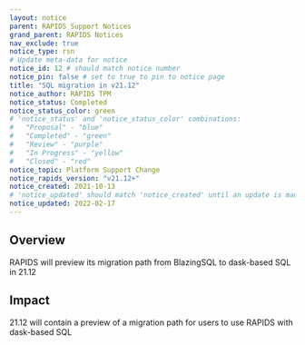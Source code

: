 ```yaml
---
layout: notice
parent: RAPIDS Support Notices
grand_parent: RAPIDS Notices
nav_exclude: true
notice_type: rsn
# Update meta-data for notice
notice_id: 12 # should match notice number
notice_pin: false # set to true to pin to notice page
title: "SQL migration in v21.12"
notice_author: RAPIDS TPM
notice_status: Completed
notice_status_color: green
# 'notice_status' and 'notice_status_color' combinations:
#   "Proposal" - "blue"
#   "Completed" - "green"
#   "Review" - "purple"
#   "In Progress" - "yellow"
#   "Closed" - "red"
notice_topic: Platform Support Change
notice_rapids_version: "v21.12+"
notice_created: 2021-10-13
# 'notice_updated' should match 'notice_created' until an update is made
notice_updated: 2022-02-17
---
```


## Overview

RAPIDS will preview its migration path from BlazingSQL to dask-based SQL in 21.12

## Impact

21.12 will contain a preview of a migration path for users to use RAPIDS with dask-based SQL
